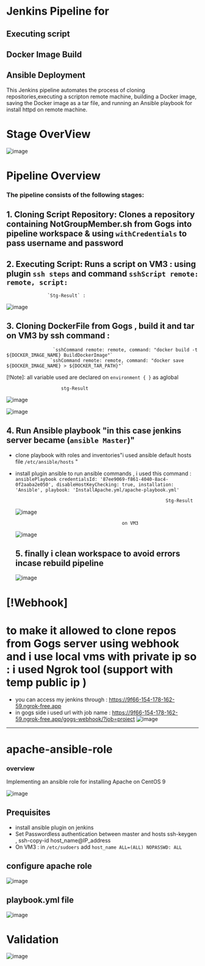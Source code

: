 # Jenkins Pipeline for
## Executing script
## Docker Image Build 
## Ansible Deployment

This Jenkins pipeline automates the process of cloning repositories,executing a scripton remote machine, building a Docker image, saving the Docker image as a tar file, and running an Ansible playbook for install httpd on remote machine.

# Stage OverView
![image](https://github.com/nourhanabdallah/Nourhan-Abdallah/assets/125203973/08bf7d16-5c79-497f-b41c-23a05a3630a4)



# Pipeline Overview

### The pipeline consists of the following stages:

## 1. Cloning Script Repository: Clones a repository containing NotGroupMember.sh from Gogs into pipeline workspace & using `withCredentials` to pass username and password 
## 2. Executing Script: Runs a script on VM3 : using plugin `ssh steps` and command `sshScript remote: remote, script:`   
                   `Stg-Result` :
![image](https://github.com/nourhanabdallah/Nourhan-Abdallah/assets/125203973/ead673d4-4121-4d28-ac91-2e9c6e2c2cb3)

## 3. Cloning DockerFile from Gogs , build it and tar on VM3 by ssh command : 
                     `sshCommand remote: remote, command: "docker build -t ${DOCKER_IMAGE_NAME} BuildDockerImage"`
                    `sshCommand remote: remote, command: "docker save ${DOCKER_IMAGE_NAME} > ${DOCKER_TAR_PATH}"`
 [!Note]: all variable used are declared on `environment { }` as aglobal

                        stg-Result 
 ![image](https://github.com/nourhanabdallah/Nourhan-Abdallah/assets/125203973/00c01a2e-9a16-4bc6-b7ab-45b6b4223472)

 ![image](https://github.com/nourhanabdallah/Nourhan-Abdallah/assets/125203973/07d5a97e-eb76-4dc3-a111-f07a09e75113)




## 4. Run Ansible playbook "in this case jenkins server became (`ansible Master`)" 
 - clone playbook with roles and inventories"i used ansible default hosts file `/etc/ansible/hosts` "
 - install plugin ansible to run ansible commands , i used this command :
   `ansiblePlaybook credentialsId: '87ee9069-f861-4040-8ac4-0f2aaba2e050', disableHostKeyChecking: true, installation: 'Ansible', playbook: 'InstallApache.yml/apache-playbook.yml'`

                                                              Stg-Result
   ![image](https://github.com/nourhanabdallah/Nourhan-Abdallah/assets/125203973/8c259a85-db53-48c5-910e-872944f363db)

                                              on VM3
   ![image](https://github.com/nourhanabdallah/Nourhan-Abdallah/assets/125203973/9ccca90b-bed0-4971-b76f-a2b09b7282ea)



   ## 5. finally i clean workspace to avoid errors incase rebuild pipeline

   ![image](https://github.com/nourhanabdallah/Nourhan-Abdallah/assets/125203973/475f56ff-8edf-44f1-adac-a56ec1c647c2)


# [!Webhook]
# to make it allowed to clone repos from Gogs server using webhook and i use local vms with private ip so : i used Ngrok tool (support with temp public ip ) 
- you can access my jenkins through : https://9f66-154-178-162-59.ngrok-free.app
- in gogs side i used url with job name : https://9f66-154-178-162-59.ngrok-free.app/gogs-webhook/?job=project
                  ![image](https://github.com/nourhanabdallah/Nourhan-Abdallah/assets/125203973/b6f914d1-c935-4559-99d2-571731c36565)



______________________________________________________________________________________________________________________________________________________

# apache-ansible-role
### overview


Implementing an ansible role for installing Apache on CentOS 9

  ![image](https://github.com/nourhanabdallah/Nourhan-Abdallah/assets/125203973/282f9265-72cc-4036-9f17-c0c92caef808)


  ## Prequisites

  - install ansible plugin on jenkins 
  - Set Passwordless authentication between master and hosts ssh-keygen , ssh-copy-id host_name@IP_address
  -  On VM3 : 
in `/etc/sudoers` add `host_name ALL=(ALL) NOPASSWD: ALL`

## configure apache role 
![image](https://github.com/nourhanabdallah/Nourhan-Abdallah/assets/125203973/5b75cdcf-77cc-4684-875c-908d30c749f1)


## playbook.yml file
![image](https://github.com/nourhanabdallah/Nourhan-Abdallah/assets/125203973/d4969307-3a67-4842-b5ef-34e683414ded)


# Validation 

![image](https://github.com/nourhanabdallah/Nourhan-Abdallah/assets/125203973/43ebfc80-6f81-4213-ad9e-38549fd82c93)






  





   




                          
                

                   
